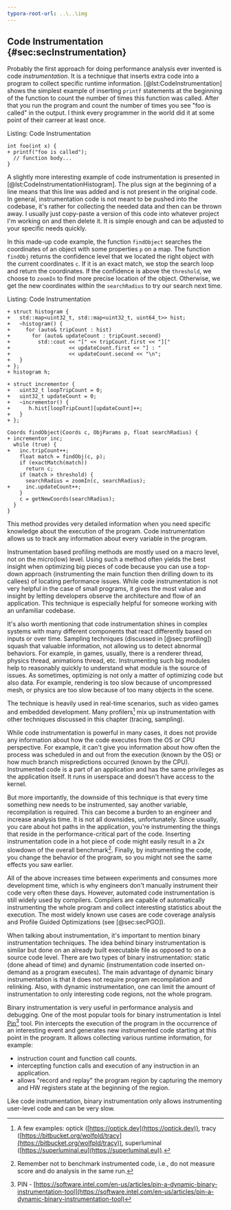 ```yaml
---
typora-root-url: ..\..\img
---
```


## Code Instrumentation {#sec:secInstrumentation}

Probably the first approach for doing performance analysis ever invented is code *instrumentation*. It is a technique that inserts extra code into a program to collect specific runtime information. [@lst:CodeInstrumentation] shows the simplest example of inserting `printf` statements at the beginning of the function to count the number of times this function was called. After that you run the program and count the number of times you see "foo is called" in the output. I think every programmer in the world did it at some point of their carreer at least once.

Listing: Code Instrumentation

~~~~ {#lst:CodeInstrumentation .cpp}
int foo(int x) {
+ printf("foo is called");
  // function body...
}
~~~~~~~~~~~~~~~~~~~~~~~~~~~~~~~~~~~~~~~~~~~~~~~~~

A slightly more interesting example of code instrumentation is presented in [@lst:CodeInstrumentationHistogram]. The plus sign at the beginning of a line means that this line was added and is not present in the original code. In general, instrumentation code is not meant to be pushed into the codebase, it's rather for collecting the needed data and then can be thrown away. I usually just copy-paste a version of this code into whatever project I'm working on and then delete it. It is simple enough and can be adjusted to your specific needs quickly. 

In this made-up code example, the function `findObject` searches the coordinates of an object with some properties `p` on a map. The function `findObj` returns the confidence level that we located the right object with the current coordinates `c`. If it is an exact match, we stop the search loop and return the coordinates. If the confidence is above the `threshold`, we choose to `zoomIn` to find more precise location of the object. Otherwise, we get the new coordinates within the `searchRadius` to try our search next time.



Listing: Code Instrumentation

~~~~ {#lst:CodeInstrumentationHistogram .cpp}
+ struct histogram {
+   std::map<uint32_t, std::map<uint32_t, uint64_t>> hist;
+   ~histogram() {
+     for (auto& tripCount : hist)
+       for (auto& updateCount : tripCount.second)
+         std::cout << "[" << tripCount.first << "][" 
+                   << updateCount.first << "] : " 
+                   << updateCount.second << "\n";
+   }
+ };
+ histogram h;

+ struct incrementor {
+   uint32_t loopTripCount = 0;
+   uint32_t updateCount = 0;
+   ~incrementor() {
+ 	   h.hist[loopTripCount][updateCount]++;
+   }
+ };

Coords findObject(Coords c, ObjParams p, float searchRadius) {
+ incrementor inc;
  while (true) {
+   inc.tripCount++;  
    float match = findObj(c, p);
    if (exactMatch(match))
      return c;   
    if (match > threshold) {
      searchRadius = zoomIn(c, searchRadius);
+     inc.updateCount++;
    }
    c = getNewCoords(searchRadius);
  }
}
~~~~~~~~~~~~~~~~~~~~~~~~~~~~~~~~~~~~~~~~~~~~~~~~~

This method provides very detailed information when you need specific knowledge about the execution of the program. Code instrumentation allows us to track any information about every variable in the program.

Instrumentation based profiling methods are mostly used on a macro level, not on the micro(low) level. Using such a method often yields the best insight when optimizing big pieces of code because you can use a top-down approach (instrumenting the main function then drilling down to its callees) of locating performance issues. While code instrumentation is not very helpful in the case of small programs, it gives the most value and insight by letting developers observe the architecture and flow of an application. This technique is especially helpful for someone working with an unfamiliar codebase.

It's also worth mentioning that code instrumentation shines in complex systems with many different components that react differently based on inputs or over time. Sampling techniques (discussed in [@sec:profiling]) squash that valuable information, not allowing us to detect abnormal behaviors. For example, in games, usually, there is a renderer thread, physics thread, animations thread, etc. Instrumenting such big modules help to reasonably quickly to understand what module is the source of issues. As sometimes, optimizing is not only a matter of optimizing code but also data. For example, rendering is too slow because of uncompressed mesh, or physics are too slow because of too many objects in the scene.

The technique is heavily used in real-time scenarios, such as video games and embedded development. Many profilers[^3] mix up instrumentation with other techniques discussed in this chapter (tracing, sampling).

While code instrumentation is powerful in many cases, it does not provide any information about how the code executes from the OS or CPU perspective. For example, it can't give you information about how often the process was scheduled in and out from the execution (known by the OS) or how much branch mispredictions occurred (known by the CPU). Instrumented code is a part of an application and has the same privileges as the application itself. It runs in userspace and doesn't have access to the kernel.

But more importantly, the downside of this technique is that every time something new needs to be instrumented, say another variable, recompilation is required. This can become a burden to an engineer and increase analysis time. It is not all downsides, unfortunately. Since usually, you care about hot paths in the application, you're instrumenting the things that reside in the performance-critical part of the code. Inserting instrumentation code in a hot piece of code might easily result in a 2x slowdown of the overall benchmark[^2]. Finally, by instrumenting the code, you change the behavior of the program, so you might not see the same effects you saw earlier.

All of the above increases time between experiments and consumes more development time, which is why engineers don't manually instrument their code very often these days. However, automated code instrumentation is still widely used by compilers. Compilers are capable of automatically instrumenting the whole program and collect interesting statistics about the execution. The most widely known use cases are code coverage analysis and Profile Guided Optimizations (see [@sec:secPGO]).

When talking about instrumentation, it's important to mention binary instrumentation techniques. The idea behind binary instrumentation is similar but done on an already built executable file as opposed to on a source code level. There are two types of binary instrumentation: static (done ahead of time) and dynamic (instrumentation code inserted on-demand as a program executes). The main advantage of dynamic binary instrumentation is that it does not require program recompilation and relinking. Also, with dynamic instrumentation, one can limit the amount of instrumentation to only interesting code regions, not the whole program.

Binary instrumentation is very useful in performance analysis and debugging. One of the most popular tools for binary instrumentation is Intel [Pin](https://software.intel.com/en-us/articles/pin-a-dynamic-binary-instrumentation-tool)[^1] tool. Pin intercepts the execution of the program in the occurrence of an interesting event and generates new instrumented code starting at this point in the program. It allows collecting various runtime information, for example: 

* instruction count and function call counts. 
* intercepting function calls and execution of any instruction in an application.
* allows "record and replay" the program region by capturing the memory and HW registers state at the beginning of the region.

Like code instrumentation, binary instrumentation only allows instrumenting user-level code and can be very slow.

[^1]: PIN - [https://software.intel.com/en-us/articles/pin-a-dynamic-binary-instrumentation-tool](https://software.intel.com/en-us/articles/pin-a-dynamic-binary-instrumentation-tool)
[^2]: Remember not to benchmark instrumented code, i.e., do not measure score and do analysis in the same run.
[^3]: A few examples: optick ([https://optick.dev](https://optick.dev)), tracy ([https://bitbucket.org/wolfpld/tracy](https://bitbucket.org/wolfpld/tracy)), superluminal ([https://superluminal.eu](https://superluminal.eu)).

